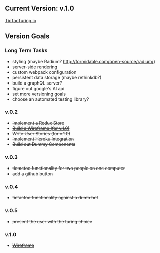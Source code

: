 
## Current Version: v.1.0

[TicTacTuring.io](http://tictacturing.io)

## Version Goals

### Long Term Tasks

* styling (maybe Radium? http://formidable.com/open-source/radium/)
* server-side rendering
* custom webpack configuration
* persistent data storage (maybe rethinkdb?)
* build a graphQL server?
* figure out google's AI api
* set more versioning goals
* choose an automated testing library?

### v.0.2

* ~~Implement a Redux Store~~
* ~~[Build a Wireframe (for v.1.0)](https://collaborate.uxpin.com/c80f72eeabb8122153a5f34d797c83c5fae2a34b#/pages/56777247  "v.1.0 Wireframe")~~
* ~~Write User Stories (for v.1.0)~~
* ~~Implement Heroku Integration~~
* ~~Build out Dummy Components~~

### v.0.3
* ~~tictactoe functionality for two people on one computer~~
* ~~add a github button~~

### v.0.4
* ~~tictactoe functionality against a dumb bot~~

### v.0.5
* ~~present the user with the turing choice~~

### v.1.0
* ~~[Wireframe](https://collaborate.uxpin.com/c80f72eeabb8122153a5f34d797c83c5fae2a34b#/pages/56777247  "v.1.0 Wireframe")~~
